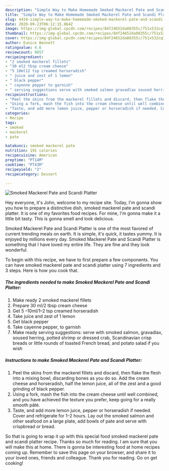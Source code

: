 ```yaml
---
description: "Simple Way to Make Homemade Smoked Mackerel Pate and Scandi Platter"
title: "Simple Way to Make Homemade Smoked Mackerel Pate and Scandi Platter"
slug: 4434-simple-way-to-make-homemade-smoked-mackerel-pate-and-scandi-platter
date: 2020-09-23T06:12:15.864Z
image: https://img-global.cpcdn.com/recipes/84f24652da08355c/751x532cq70/smoked-mackerel-pate-and-scandi-platter-recipe-main-photo.jpg
thumbnail: https://img-global.cpcdn.com/recipes/84f24652da08355c/751x532cq70/smoked-mackerel-pate-and-scandi-platter-recipe-main-photo.jpg
cover: https://img-global.cpcdn.com/recipes/84f24652da08355c/751x532cq70/smoked-mackerel-pate-and-scandi-platter-recipe-main-photo.jpg
author: Eunice Bennett
ratingvalue: 4.6
reviewcount: 9657
recipeingredient:
- "2 smoked mackerel fillets"
- "30 ml2 tbsp cream cheese"
- "5 10ml12 tsp creamed horseradish"
- " juice and zest of 1 lemon"
- " black pepper"
- " cayenne pepper to garnish"
- " serving suggestions serve with smoked salmon gravadlax soused herring potted shrimp or dressed crab Scandinavian crisp breads or little rounds of toasted French bread and potato salad if you wish"
recipeinstructions:
- "Peel the skins from the mackerel fillets and discard, then flake the flesh into a mixing bowl, discarding bones as you do so. Add the cream cheese and horseradish, half the lemon juice, all of the zest and a good grinding of black pepper."
- "Using a fork, mash the fish into the cream cheese until well combined, and you have achieved the texture you prefer, keep going for a really smooth pâté."
- "Taste, and add more lemon juice, pepper or horseradish if needed. Cover and refrigerate for 1–2 hours. Lay out the smoked salmon and other seafood on a large plate, add bowls of pate and serve with crispbread or bread."
categories:
- Recipe
tags:
- smoked
- mackerel
- pate

katakunci: smoked mackerel pate 
nutrition: 191 calories
recipecuisine: American
preptime: "PT14M"
cooktime: "PT43M"
recipeyield: "2"
recipecategory: Dessert

---
```



![Smoked Mackerel Pate and Scandi Platter](https://img-global.cpcdn.com/recipes/84f24652da08355c/751x532cq70/smoked-mackerel-pate-and-scandi-platter-recipe-main-photo.jpg)

Hey everyone, it's John, welcome to my recipe site. Today, I'm gonna show you how to prepare a distinctive dish, smoked mackerel pate and scandi platter. It is one of my favorites food recipes. For mine, I'm gonna make it a little bit tasty. This is gonna smell and look delicious.



Smoked Mackerel Pate and Scandi Platter is one of the most favored of current trending meals on earth. It is simple, it's quick, it tastes yummy. It is enjoyed by millions every day. Smoked Mackerel Pate and Scandi Platter is something that I have loved my entire life. They are fine and they look wonderful.


To begin with this recipe, we have to first prepare a few components. You can have smoked mackerel pate and scandi platter using 7 ingredients and 3 steps. Here is how you cook that.

<!--inarticleads1-->

##### The ingredients needed to make Smoked Mackerel Pate and Scandi Platter:

1. Make ready 2 smoked mackerel fillets
1. Prepare 30 ml/2 tbsp cream cheese
1. Get 5 –10ml/1–2 tsp creamed horseradish
1. Take  juice and zest of 1 lemon
1. Get  black pepper
1. Take  cayenne pepper, to garnish
1. Make ready  serving suggestions: serve with smoked salmon, gravadlax, soused herring, potted shrimp or dressed crab, Scandinavian crisp breads or little rounds of toasted French bread, and potato salad if you wish




<!--inarticleads2-->

##### Instructions to make Smoked Mackerel Pate and Scandi Platter:

1. Peel the skins from the mackerel fillets and discard, then flake the flesh into a mixing bowl, discarding bones as you do so. Add the cream cheese and horseradish, half the lemon juice, all of the zest and a good grinding of black pepper.
1. Using a fork, mash the fish into the cream cheese until well combined, and you have achieved the texture you prefer, keep going for a really smooth pâté.
1. Taste, and add more lemon juice, pepper or horseradish if needed. Cover and refrigerate for 1–2 hours. Lay out the smoked salmon and other seafood on a large plate, add bowls of pate and serve with crispbread or bread.




So that is going to wrap it up with this special food smoked mackerel pate and scandi platter recipe. Thanks so much for reading. I am sure that you will make this at home. There is gonna be interesting food at home recipes coming up. Remember to save this page on your browser, and share it to your loved ones, friends and colleague. Thank you for reading. Go on get cooking!

